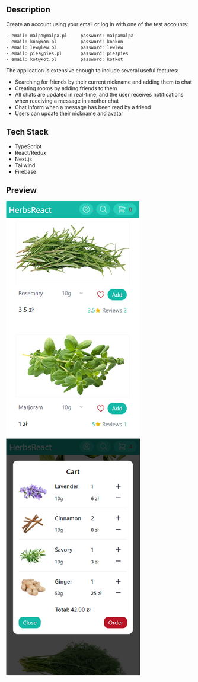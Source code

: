 ## Description

Create an account using your email or log in with one of the test accounts:

    - email: malpa@malpa.pl     password: malpamalpa
    - email: kon@kon.pl         password: konkon
    - email: lew@lew.pl         password: lewlew
    - email: pies@pies.pl       password: piespies
    - email: kot@kot.pl         password: kotkot

The application is extensive enough to include several useful features:

- Searching for friends by their current nickname and adding them to chat
- Creating rooms by adding friends to them
- All chats are updated in real-time, and the user receives notifications when receiving a message in another chat
- Chat inform when a message has been read by a friend
- Users can update their nickname and avatar

## Tech Stack

- TypeScript
- React/Redux
- Next.js
- Tailwind
- Firebase

## Preview

![preview1](https://github.com/bartoszGic/HerbsReact/blob/main/public/preview1.PNG)
![preview1](https://github.com/bartoszGic/HerbsReact/blob/main/public/preview2.PNG)
